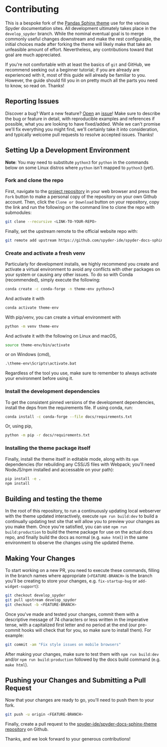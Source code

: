 # Contributing

This is a bespoke fork of the [Pandas Sphinx theme](https://github.com/pandas-dev/pandas-sphinx-theme) use for the various Spyder documentation sites.
All development ultimately takes place in the ``develop_spyder`` branch.
While the nominal eventual goal is to merge commonly useful changes downstream and make the rest configurable, the initial choices made after forking the theme will likely make that take an unfeasible amount of effort.
Nevertheless, any contributions toward that goal are much appreciated.

If you're not comfortable with at least the basics of ``git`` and GitHub, we recommend seeking out a beginner tutorial; if you are already are experienced with it, most of this guide will already be familiar to you.
However, the guide should fill you in on pretty much all the parts you need to know, so read on.
Thanks!



## Reporting Issues

Discover a bug?
Want a new feature?
[Open](https://github.com/spyder-ide/spyder-docs-sphinx-theme/issues/new/choose) an [issue](https://github.com/spyder-ide/spyder-docs-sphinx-theme/issues)!
Make sure to describe the bug or feature in detail, with reproducible examples and references if possible, what you are looking to have fixed/added.
While we can't promise we'll fix everything you might find, we'll certainly take it into consideration, and typically welcome pull requests to resolve accepted issues.
Thanks!



## Setting Up a Development Environment

**Note**: You may need to substitute ``python3`` for ``python`` in the commands below on some Linux distros where ``python`` isn't mapped to ``python3`` (yet).


### Fork and clone the repo

First, navigate to the [project repository](https://github.com/spyder-ide/spyder-docs-sphinx-theme) in your web browser and press the ``Fork`` button to make a personal copy of the repository on your own Github account.
Then, click the ``Clone or Download`` button on your repository, copy the link and run the following on the command line to clone the repo with submodules:

```bash
git clone --recursive <LINK-TO-YOUR-REPO>
```

Finally, set the upstream remote to the official website repo with:

```bash
git remote add upstream https://github.com/spyder-ide/spyder-docs-sphinx-theme.git
```


### Create and activate a fresh venv

Particularly for development installs, we highly recommend you create and activate a virtual environment to avoid any conflicts with other packages on your system or causing any other issues.
To do so with Conda (recommended), simply execute the following:

```bash
conda create -c conda-forge -n theme-env python=3
```

And activate it with

```bash
conda activate theme-env
```

With pip/venv, you can create a virtual environment with

```bash
python -m venv theme-env
```

And activate it with the following on Linux and macOS,

```bash
source theme-env/bin/activate
```

or on Windows (cmd),

```cmd
.\theme-env\Scripts\activate.bat
```

Regardless of the tool you use, make sure to remember to always activate your environment before using it.


### Install the development dependencies

To get the consistent pinned versions of the development dependencies, install the deps from the requirements file.
If using conda, run:

```bash
conda install -c conda-forge --file docs/requirements.txt
```

Or, using pip,

```bash
python -m pip -r docs/requirements.txt
```


### Installing the theme package itself

Finally, install the theme itself in editable mode, along with its ``npm`` dependencies (for rebuilding any CSS/JS files with Webpack; you'll need NodeJS/npm installed and accessable on your path):

```bash
pip install -e .
npm install
```



## Building and testing the theme

In the root of this repository, to run a continuously updating local webserver with the theme updated interactively, execute ``npm run build:dev`` to build a continually updating test site that will allow you to preview your changes as you make them.
Once you're satisfied, you can use ``npm run build:production`` to build the theme package for use on the actual docs repo, and finally build the docs as normal (e.g. ``make html``) in the same environment to observe the changes using the updated theme.



## Making Your Changes

To start working on a new PR, you need to execute these commands, filling in the branch names where appropriate (``<FEATURE-BRANCH>`` is the branch you'll be creating to store your changes, e.g. ``fix-startup-bug`` or ``add-widget-support``):

```bash
git checkout develop_spyder
git pull upstream develop_spyder
git checkout -b <FEATURE-BRANCH>
```

Once you've made and tested your changes, commit them with a descriptive message of 74 characters or less written in the imperative tense, with a capitalized first letter and no period at the end (our pre-commit hooks will check that for you, so make sure to install them).
For example:

```bash
git commit -am "Fix style issues on mobile browsers"
```

After making your changes, make sure to test them with ``npm run build:dev`` and/or ``npm run build:production`` followed by the docs build command (e.g. ``make html``).



## Pushing your Changes and Submitting a Pull Request

Now that your changes are ready to go, you'll need to push them to your fork.

```bash
git push -u origin <FEATURE-BRANCH>
```

Finally, create a pull request to the [spyder-ide/spyder-docs-sphinx-theme repository](https://github.com/spyder-ide/spyder-docs-sphinx-theme/) on Github.

Thanks, and we look forward to your generous contributions!
